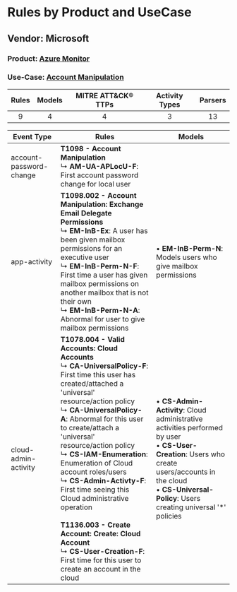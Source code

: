 Rules by Product and UseCase
============================
Vendor: Microsoft
-----------------
### Product: [Azure Monitor](../ds_microsoft_azure_monitor.md)
### Use-Case: [Account Manipulation](../../../../UseCases/uc_account_manipulation.md)

| Rules | Models | MITRE ATT&CK® TTPs | Activity Types | Parsers |
|:-----:|:------:|:------------------:|:--------------:|:-------:|
|   9   |   4    |         4          |       3        |   13    |

| Event Type    | Rules    | Models    |
| ---- | ---- | ---- |
| account-password-change | <b>T1098 - Account Manipulation</b><br> ↳ <b>AM-UA-APLocU-F</b>: First account password change for local user    |    |
| app-activity    | <b>T1098.002 - Account Manipulation: Exchange Email Delegate Permissions</b><br> ↳ <b>EM-InB-Ex</b>: A user has been given mailbox permissions for an executive user<br> ↳ <b>EM-InB-Perm-N-F</b>: First time a user has given mailbox permissions on another mailbox that is not their own<br> ↳ <b>EM-InB-Perm-N-A</b>: Abnormal for user to give mailbox permissions    |  • <b>EM-InB-Perm-N</b>: Models users who give mailbox permissions    |
| cloud-admin-activity    | <b>T1078.004 - Valid Accounts: Cloud Accounts</b><br> ↳ <b>CA-UniversalPolicy-F</b>: First time this user has created/attached a 'universal' resource/action policy<br> ↳ <b>CA-UniversalPolicy-A</b>: Abnormal for this user to create/attach a 'universal' resource/action policy<br> ↳ <b>CS-IAM-Enumeration</b>: Enumeration of Cloud account roles/users<br> ↳ <b>CS-Admin-Activty-F</b>: First time seeing this Cloud administrative operation<br><br><b>T1136.003 - Create Account: Create: Cloud Account</b><br> ↳ <b>CS-User-Creation-F</b>: First time for this user to create an account in the cloud |  • <b>CS-Admin-Activity</b>: Cloud administrative activities performed by user<br> • <b>CS-User-Creation</b>: Users who create users/accounts in the cloud<br> • <b>CS-Universal-Policy</b>: Users creating universal '*' policies |